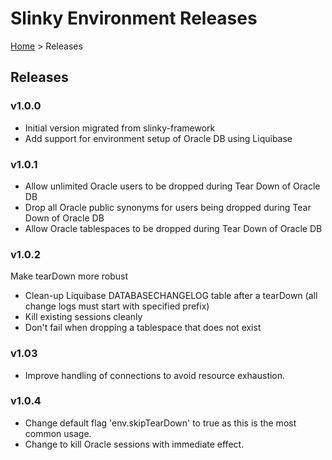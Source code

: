 # Slinky Environment Releases

[Home](README.md) > Releases

## Releases

### v1.0.0

- Initial version migrated from slinky-framework
- Add support for environment setup of Oracle DB using Liquibase

### v1.0.1

- Allow unlimited Oracle users to be dropped during Tear Down of Oracle DB
- Drop all Oracle public synonyms for users being dropped during Tear Down of Oracle DB
- Allow Oracle tablespaces to be dropped during Tear Down of Oracle DB

### v1.0.2

Make tearDown more robust
- Clean-up Liquibase DATABASECHANGELOG table after a tearDown (all change logs must start with specified prefix)
- Kill existing sessions cleanly
- Don't fail when dropping a tablespace that does not exist

### v1.03
- Improve handling of connections to avoid resource exhaustion.

### v1.0.4
- Change default flag 'env.skipTearDown' to true as this is the most common usage.
- Change to kill Oracle sessions with immediate effect.